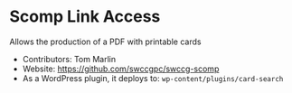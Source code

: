 Scomp Link Access
=================

Allows the production of a PDF with printable cards

* Contributors: Tom Marlin
* Website: https://github.com/swccgpc/swccg-scomp
* As a WordPress plugin, it deploys to: `wp-content/plugins/card-search`


